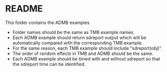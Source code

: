README
======

This folder contains the ADMB examples.

- Folder names should be the same as TMB example names.
- Each ADMB example should return sdreport output which will be automatically compared with the corresponding TMB example.
- For the same reason, each TMB example should include "sdreport(obj)".
- The order of random effects in TMB and ADMB should be the same.
- Each ADMB example should be timed with and without sdreport so that the sdreport time can be identified.

